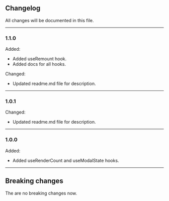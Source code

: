 ## Changelog

All changes will be documented in this file.

---

### 1.1.0
Added:
- Added useRemount hook.
- Added docs for all hooks.

Changed:
- Updated readme.md file for description.

---

### 1.0.1
Changed:
- Updated readme.md file for description.

---

### 1.0.0
Added:
- Added useRenderCount and useModalState hooks.

---

## Breaking changes

The are no breaking changes now.
